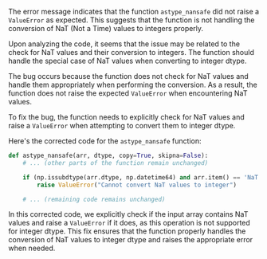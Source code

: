 The error message indicates that the function `astype_nansafe` did not raise a `ValueError` as expected. This suggests that the function is not handling the conversion of NaT (Not a Time) values to integers properly.

Upon analyzing the code, it seems that the issue may be related to the check for NaT values and their conversion to integers. The function should handle the special case of NaT values when converting to integer dtype.

The bug occurs because the function does not check for NaT values and handle them appropriately when performing the conversion. As a result, the function does not raise the expected `ValueError` when encountering NaT values.

To fix the bug, the function needs to explicitly check for NaT values and raise a `ValueError` when attempting to convert them to integer dtype.

Here's the corrected code for the `astype_nansafe` function:

```python
def astype_nansafe(arr, dtype, copy=True, skipna=False):
    # ... (other parts of the function remain unchanged)

    if (np.issubdtype(arr.dtype, np.datetime64) and arr.item() == 'NaT') or (np.issubdtype(arr.dtype, np.timedelta64) and arr.item() == 'NaT'):
        raise ValueError("Cannot convert NaT values to integer")

    # ... (remaining code remains unchanged)
```

In this corrected code, we explicitly check if the input array contains NaT values and raise a `ValueError` if it does, as this operation is not supported for integer dtype. This fix ensures that the function properly handles the conversion of NaT values to integer dtype and raises the appropriate error when needed.